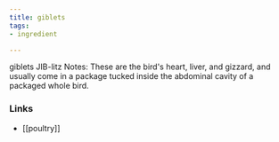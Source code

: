 ```yaml
---
title: giblets
tags:
- ingredient

---
```

giblets JIB-litz Notes: These are the bird's heart, liver, and gizzard, and usually come in a package tucked inside the abdominal cavity of a packaged whole bird.

### Links

* [[poultry]]
